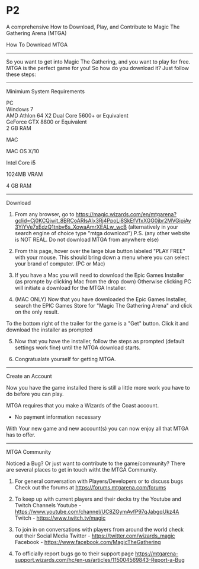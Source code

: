 # P2
A comprehensive How to Download, Play, and Contribute to Magic The Gathering Arena (MTGA)


How To Download MTGA
______________________________________

So you want to get into Magic The Gathering, and you want to play for free.  
MTGA is the perfect game for you!  So how do you download it? Just follow these steps:

*****************************************
Minimium System Requirements

PC  
Windows 7                                         
AMD Athlon 64 X2 Dual Core 5600+ or Equivalent    
GeForce GTX 8800 or Equivalent                 
2 GB RAM       

MAC                                         

MAC OS X/10                                         

Intel Core i5                                         

1024MB VRAM                                         

4 GB RAM                                          

**************************
Download

1) From any browser, go to 
https://magic.wizards.com/en/mtgarena?gclid=Cj0KCQjwit_8BRCoARIsAIx3Rj4PpoLi8SkEfVfxXGG0jbr2MVGipjAy3YiYVe7xEdzQ1tnbv6s_XowaAmrXEALw_wcB 
(alternatively in your search engine of choice type "mtga download")
P.S. (any other website is NOT REAL. Do not download MTGA from anywhere else)

2) From this page, hover over the large blue button labeled "PLAY FREE" with your mouse. 
This should bring down a menu where you can select your brand of computer. (PC or Mac)

3) If you have a Mac you will need to download the Epic Games Installer (as prompte by clicking Mac from the drop down)
Otherwise clicking PC will initiate a download for the MTGA Installer.

4) (MAC ONLY) Now that you have downloaded the Epic Games Installer, search the EPIC Games Store for "Magic The Gathering Arena"
and click on the only result.

To the bottom right of the trailer for the game is a "Get" button. Click it and download the installer as prompted

5) Now that you have the installer, follow the steps as prompted (default settings work fine) until the MTGA download starts.

6) Congratualate yourself for getting MTGA.

*******************************************
Create an Account

Now you have the game installed there is still a little more work you have to do before you can play.

MTGA requires that you make a Wizards of the Coast account.
- No payment information necessary

With Your new game and new account(s) you can now enjoy all that MTGA has to offer.

****************************************
MTGA Community

Noticed a Bug? Or just want to contribute to the game/community?
There are several places to get in touch witht the MTGA Community.

1) For general conversation with Players/Developers or to discuss bugs
Check out the forums at https://forums.mtgarena.com/forums 

2) To keep up with current players and their decks try the Youtube and Twitch Channels
Youtube - https://www.youtube.com/channel/UC8ZGymAvfP97qJabgqUkz4A
Twitch - https://www.twitch.tv/magic

3) To join in on conversations with players from around the world check out their Social Media
Twitter - https://twitter.com/wizards_magic
Facebook - https://www.facebook.com/MagicTheGathering

4) To officially report bugs go to their support page
https://mtgarena-support.wizards.com/hc/en-us/articles/115004569843-Report-a-Bug

